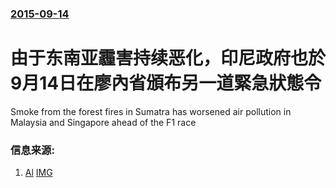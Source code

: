 ### [2015-09-14](/news/2015/09/14/index.md)

##### 
# 由于东南亚霾害持续恶化，印尼政府也於9月14日在廖內省頒布另一道緊急狀態令 

Smoke from the forest fires in Sumatra has worsened air pollution in Malaysia and Singapore ahead of the F1 race


### 信息来源:

1. [Al](http://america.aljazeera.com/articles/2015/9/14/indonesia-declares-emergency-in-haze-hit-riau-province.html) [IMG](http://america.aljazeera.com/content/ajam/articles/2015/9/14/indonesia-declares-emergency-in-haze-hit-riau-province/jcr:content/image.img.jpg)
